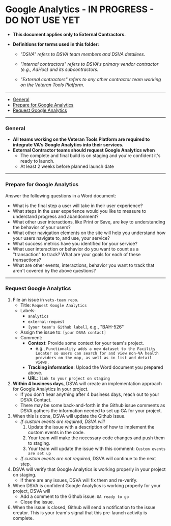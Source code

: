 # Google Analytics - IN PROGRESS - DO NOT USE YET

* **This document applies only to External Contractors.**

* **Definitions for terms used in this folder:**

  * *"DSVA" refers to DSVA team members and DSVA detailees.*

  * *"Internal contractors" refers to DSVA's primary vendor contractor (e.g., AdHoc) and its subcontractors.*

  * *"External contractors" refers to any other contractor team working on the Veteran Tools Platform.*

<hr>

* [General](#general)
* [Prepare for Google Analytics](#prepare-for-google-analytics)
* [Request Google Analytics](#request-google-analytics)

<hr>

### General

* **All teams working on the Veteran Tools Platform are required to integrate VA's Google Analytics into their services.**
* **External Contractor teams should request Google Analytics when**
  * The complete and final build is on staging and you're confident it's ready to launch. 
  * At least 2 weeks before planned launch date

<hr>

### Prepare for Google Analytics

Answer the following questions in a Word document:

* What is the final step a user will take in their user experience?
* What steps in the user experience would you like to measure to understand progress and abandonment?
* What other user interactions, like Print or Save, are key to understanding the behavior of your users?
* What other navigation elements on the site will help you understand how your users navigate to, and use, your service?
* What success metrics have you identified for your service?
* What user interaction or behavior do you want to count as a "transaction" to track? What are your goals for each of these transactions?
* What are other events, interactions, behavior you want to track that aren't covered by the above questions?

<hr>

### Request Google Analytics

1. File an issue in ```vets-team repo```.
    * Title: ```Request Google Analytics```
    * Labels: 
      * ```analytics```
      * ```external-request```
      * ```[your team's Github label]```, e.g., "BAH-526"
    * Assign the issue to: ```[your DSVA contact]```
    * Comment: 
      * **Context**: Provide some context for your team's project.
        * e.g., ```Functionality adds a new dataset to the Facility Locator so users can search for and view non-VA health providers on the map, as well as in list and detail views.```
      * **Tracking information**: Upload the Word document you prepared above.
      * **URL**: ```link to your project on staging```
1. **Within 4 business days**, DSVA will create an implementation approach for Google Analytics in your project.
    * If you don't hear anything after 4 business days, reach out to your DSVA Contact.
    * There may be some back-and-forth in the Github issue comments as DSVA gathers the information needed to set up GA for your project.
1. When this is done, DSVA will update the Github issue.
    * *If custom events are required, DSVA will*
      1. Update the issue with a description of how to implement the custom events in the code.
      1. Your team will make the necessary code changes and push them to staging.
      1. Your team will update the issue with this comment: ```Custom events are set up```
    * *If custom events are not required*, DSVA will continue to the next step.
1. DSVA will verify that Google Analytics is working properly in your project on staging.
    * If there are any issues, DSVA will fix them and re-verify.
1. When DSVA is confident Google Analytics is working properly for your project, DSVA will
    * Add a comment to the Github issue: ```GA ready to go```
    * Close the issue.
1. When the issue is closed, Github will send a notification to the issue creator. This is your team's signal that this pre-launch activity is complete.

